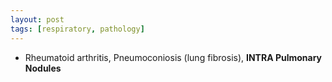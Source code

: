 ```yaml
---
layout: post
tags: [respiratory, pathology]
---
```


- Rheumatoid arthritis, Pneumoconiosis (lung fibrosis), **INTRA Pulmonary Nodules**


